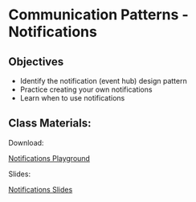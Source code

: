 # Communication Patterns - Notifications

## Objectives

- Identify the notification (event hub) design pattern
- Practice creating your own notifications
- Learn when to use notifications


## Class Materials:

Download:

[Notifications Playground](notifications.zip)


Slides:

[Notifications Slides](notification-slides.key)
